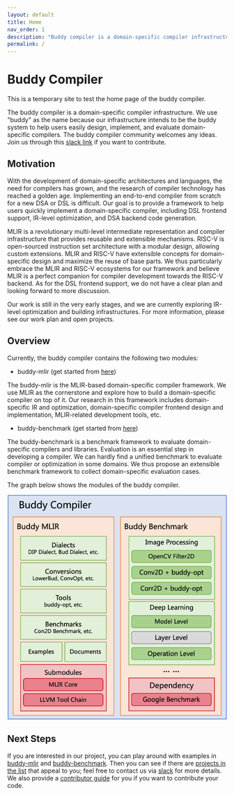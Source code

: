 ```yaml
---
layout: default
title: Home
nav_order: 1
description: "Buddy compiler is a domain-specific compiler infrastructure."
permalink: /
---
```


# Buddy Compiler

This is a temporary site to test the home page of the buddy compiler. 

The buddy compiler is a domain-specific compiler infrastructure. We use "buddy" as the name because our infrastructure intends to be the buddy system to help users easily design, implement, and evaluate domain-specific compilers.
The buddy compiler community welcomes any ideas. Join us through this [slack link](https://join.slack.com/t/buddycompiler/shared_invite/zt-13y6ibj4j-n6MQ8u9yCUPltCCDhLEmXg) if you want to contribute.

## Motivation

With the development of domain-specific architectures and languages, the need for compilers has grown, and the research of compiler technology has reached a golden age. Implementing an end-to-end compiler from scratch for a new DSA or DSL is difficult. Our goal is to provide a framework to help users quickly implement a domain-specific compiler, including DSL frontend support, IR-level optimization, and DSA backend code generation. 

MLIR is a revolutionary multi-level intermediate representation and compiler infrastructure that provides reusable and extensible mechanisms. RISC-V is open-sourced instruction set architecture with a modular design, allowing custom extensions. MLIR and RISC-V have extensible concepts for domain-specific design and maximize the reuse of base parts. We thus particularly embrace the MLIR and RISC-V ecosystems for our framework and believe MLIR is a perfect companion for compiler development towards the RISC-V backend. As for the DSL frontend support, we do not have a clear plan and looking forward to more discussion.

Our work is still in the very early stages, and we are currently exploring IR-level optimization and building infrastructures. For more information, please see our work plan and open projects.

## Overview

Currently, the buddy compiler contains the following two modules:

- buddy-mlir (get started from [here](https://github.com/buddy-compiler/buddy-mlir))

The buddy-mlir is the MLIR-based domain-specific compiler framework. We use MLIR as the cornerstone and explore how to build a domain-specific compiler on top of it. Our research in this framework includes domain-specific IR and optimization, domain-specific compiler frontend design and implementation, MLIR-related development tools, etc.

- buddy-benchmark (get started from [here](https://github.com/buddy-compiler/buddy-benchmark))

The buddy-benchmark is a benchmark framework to evaluate domain-specific compilers and libraries. Evaluation is an essential step in developing a compiler. We can hardly find a unified benchmark to evaluate compiler or optimization in some domains. We thus propose an extensible benchmark framework to collect domain-specific evaluation cases.

The graph below shows the modules of the buddy compiler.

![overview](./Images/overview.png)

## Next Steps

If you are interested in our project, you can play around with examples in [buddy-mlir](https://github.com/buddy-compiler/buddy-mlir) and [buddy-benchmark](https://github.com/buddy-compiler/buddy-benchmark). Then you can see if there are [projects in the list](./Pages/OpenProjects.md) that appeal to you; feel free to contact us via [slack](https://join.slack.com/t/buddycompiler/shared_invite/zt-13y6ibj4j-n6MQ8u9yCUPltCCDhLEmXg) for more details. We also provide a [contributor guide](./Pages/ContributorGuide.md) for you if you want to contribute your code.
